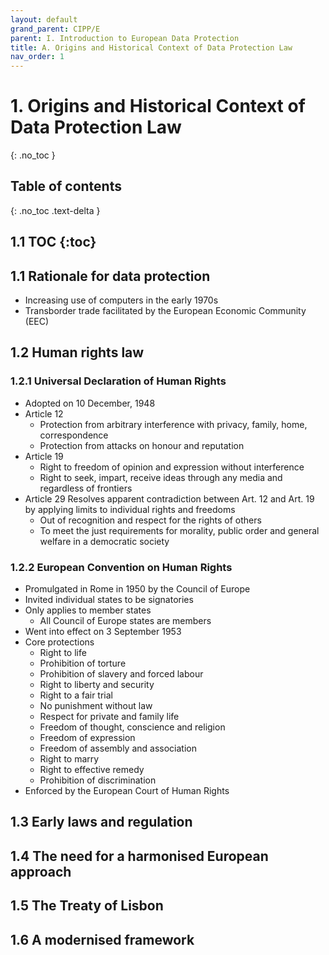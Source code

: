 ```yaml
---
layout: default
grand_parent: CIPP/E
parent: I. Introduction to European Data Protection
title: A. Origins and Historical Context of Data Protection Law
nav_order: 1
---
```


# 1. Origins and Historical Context of Data Protection Law
{: .no_toc }

## Table of contents
{: .no_toc .text-delta }

1.1 TOC
{:toc}
---

## 1.1 Rationale for data protection
- Increasing use of computers in the early 1970s
- Transborder trade facilitated by the European Economic Community (EEC)

## 1.2 Human rights law
### 1.2.1 Universal Declaration of Human Rights
* Adopted on 10 December, 1948
* Article 12
	- Protection from arbitrary interference with privacy, family, home, correspondence
	- Protection from attacks on honour and reputation
* Article 19
	- Right to freedom of opinion and expression without interference
	- Right to seek, impart, receive ideas through any media and regardless of frontiers
* Article 29 Resolves apparent contradiction between Art. 12 and Art. 19 by applying limits to individual rights and freedoms
	- Out of recognition and respect for the rights of others
	- To meet the just requirements for morality, public order and general welfare in a democratic society  

### 1.2.2 European Convention on Human Rights
* Promulgated in Rome in 1950 by the Council of Europe
* Invited individual states to be signatories
* Only applies to member states
	- All Council of Europe states are members
* Went into effect on 3 September 1953
* Core protections
	- Right to life
	- Prohibition of torture
	- Prohibition of slavery and forced labour
	- Right to liberty and security
	- Right to a fair trial
	- No punishment without law
	- Respect for private and family life
	- Freedom of thought, conscience and religion
	- Freedom of expression
	- Freedom of assembly and association
	- Right to marry
	- Right to effective remedy
	- Prohibition of discrimination
* Enforced by the European Court of Human Rights
## 1.3 Early laws and regulation
## 1.4 The need for a harmonised European approach
## 1.5 The Treaty of Lisbon
## 1.6 A modernised framework


